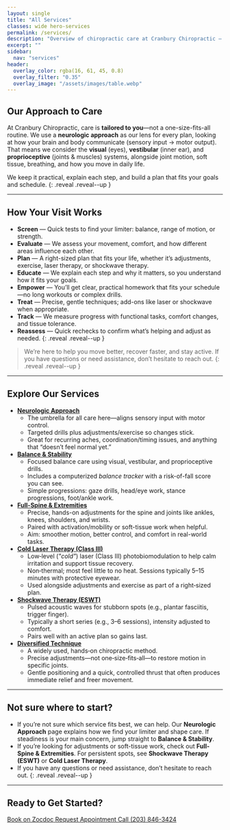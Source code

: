 ```yaml
---
layout: single
title: "All Services"
classes: wide hero-services
permalink: /services/
description: "Overview of chiropractic care at Cranbury Chiropractic — neurologic approach, balance & stability, full-spine and extremity adjusting, laser therapy, and shockwave (ESWT)."
excerpt: ""
sidebar:
  nav: "services"
header:
  overlay_color: rgba(16, 61, 45, 0.8)
  overlay_filter: "0.35"
  overlay_image: "/assets/images/table.webp"
---
```

## Our Approach to Care
At Cranbury Chiropractic, care is **tailored to you**—not a one-size-fits-all routine. We use a **neurologic approach** as our lens for every plan, looking at how your brain and body communicate (sensory input → motor output). That means we consider the **visual** (eyes), **vestibular** (inner ear), and **proprioceptive** (joints & muscles) systems, alongside joint motion, soft tissue, breathing, and how you move in daily life.

We keep it practical, explain each step, and build a plan that fits your goals and schedule.
{: .reveal .reveal--up }

---

## How Your Visit Works
- **Screen** — Quick tests to find your limiter: balance, range of motion, or strength.
- **Evaluate** — We assess your movement, comfort, and how different areas influence each other.
- **Plan** — A right-sized plan that fits your life, whether it’s adjustments, exercise, laser therapy, or shockwave therapy.
- **Educate** — We explain each step and why it matters, so you understand how it fits your goals.
- **Empower** — You’ll get clear, practical homework that fits your schedule—no long workouts or complex drills.
- **Treat** — Precise, gentle techniques; add-ons like laser or shockwave when appropriate.
- **Track** — We measure progress with functional tasks, comfort changes, and tissue tolerance.
- **Reassess** — Quick rechecks to confirm what’s helping and adjust as needed.
{: .reveal .reveal--up }

> We’re here to help you move better, recover faster, and stay active. If you have questions or need assistance, don’t hesitate to reach out.
{: .reveal .reveal--up }

---

## Explore Our Services
<ul class="services-index">
  <li class="reveal reveal--up">
    <a href="{{ '/services/neurologic-approach/' | relative_url }}"><strong>Neurologic Approach</strong></a><br>
    <ul>
      <li>The umbrella for all care here—aligns sensory input with motor control.</li>
      <li>Targeted drills plus adjustments/exercise so changes stick.</li>
      <li>Great for recurring aches, coordination/timing issues, and anything that “doesn’t feel normal yet.”</li>
    </ul>
  </li>

  <li class="reveal reveal--up">
    <a href="{{ '/services/balance-stability/' | relative_url }}"><strong>Balance & Stability</strong></a><br>
    <ul>
      <li>Focused balance care using visual, vestibular, and proprioceptive drills.</li>
      <li>Includes a computerized <i>balance tracker</i> with a risk-of-fall score you can see.</li>
      <li>Simple progressions: gaze drills, head/eye work, stance progressions, foot/ankle work.</li>
    </ul>
  </li>

  <li class="reveal reveal--up">
    <a href="{{ '/services/full-spine-extremities/' | relative_url }}"><strong>Full-Spine & Extremities</strong></a><br>
    <ul>
      <li>Precise, hands-on adjustments for the spine and joints like ankles, knees, shoulders, and wrists.</li>
      <li>Paired with activation/mobility or soft-tissue work when helpful.</li>
      <li>Aim: smoother motion, better control, and comfort in real-world tasks.</li>
    </ul>
  </li>

  <li class="reveal reveal--up">
    <a href="{{ '/services/laser-therapy/' | relative_url }}"><strong>Cold Laser Therapy (Class III)</strong></a><br>
    <ul>
      <li>Low‑level (<i>"cold"</i>) laser (Class III) photobiomodulation to help calm irritation and support tissue recovery.</li>
      <li>Non‑thermal; most feel little to no heat. Sessions typically 5–15 minutes with protective eyewear.</li>
      <li>Used alongside adjustments and exercise as part of a right‑sized plan.</li>
    </ul>
  </li>

  <li class="reveal reveal--up">
    <a href="{{ '/services/shockwave-therapy-eswt/' | relative_url }}"><strong>Shockwave Therapy (ESWT)</strong></a><br>
    <ul>
      <li>Pulsed acoustic waves for stubborn spots (e.g., plantar fasciitis, trigger finger).</li>
      <li>Typically a short series (e.g., 3–6 sessions), intensity adjusted to comfort.</li>
      <li>Pairs well with an active plan so gains last.</li>
    </ul>
  </li>
  <li class="reveal reveal--up">
    <a href="{{ '/services/diversified-technique/' | relative_url }}"><strong>Diversified Technique</strong></a><br>
    <ul>
      <li>A widely used, hands‑on chiropractic method.</li>
      <li>Precise adjustments—not one‑size‑fits‑all—to restore motion in specific joints.</li>
      <li>Gentle positioning and a quick, controlled thrust that often produces immediate relief and freer movement.</li>
    </ul>
  </li>
</ul>

---

## Not sure where to start?
- If you’re not sure which service fits best, we can help. Our **Neurologic Approach** page explains how we find your limiter and shape care. If steadiness is your main concern, jump straight to **Balance & Stability**. 
- If you’re looking for adjustments or soft-tissue work, check out **Full-Spine & Extremities**. For persistent spots, see **Shockwave Therapy (ESWT)** or **Cold Laser Therapy**.
- If you have any questions or need assistance, don’t hesitate to reach out.
{: .reveal .reveal--up }

---

## Ready to Get Started?
<div class="contact-actions reveal reveal--up">
  <a href="https://www.zocdoc.com/practice/cranbury-chiropractic-center-43835" class="btn">
    <span class="btn-label">Book on Zocdoc</span>
  </a>
  <a href="{{ '/contact/' | relative_url }}" class="btn">
    <span class="btn-label">Request Appointment</span>
  </a>
  <a href="tel:+12038463424" class="btn">
    <span class="btn-label">Call (203) 846-3424</span>
  </a>
</div>